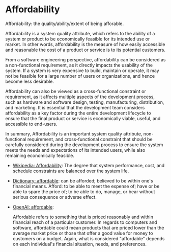 # Affordability

Affordability: the quality/ability/extent of being afforable.

<div data-chatgpt-prompt="explain affordability (system quality attribute, cross-functional constraint, non-functional requirement)">Affordability is a system quality attribute, which refers to the ability of a system or product to be economically feasible for its intended use or market. In other words, affordability is the measure of how easily accessible and reasonable the cost of a product or service is to its potential customers.

From a software engineering perspective, affordability can be considered as a non-functional requirement, as it directly impacts the usability of the system. If a system is very expensive to build, maintain or operate, it may not be feasible for a large number of users or organizations, and hence become less desirable.

Affordability can also be viewed as a cross-functional constraint or requirement, as it affects multiple aspects of the development process, such as hardware and software design, testing, manufacturing, distribution, and marketing. It is essential that the development team considers affordability as a key factor during the entire development lifecycle to ensure that the final product or service is economically viable, useful, and accessible to end-users.

In summary, Affordability is an important system quality attribute, non-functional requirement, and cross-functional constraint that should be carefully considered during the development process to ensure the system meets the needs and expectations of its intended users, while also remaining economically feasible.</div>

* [Wikipedia: Affordability](https://wikipedia.org/wiki/Affordability): The degree that system performance, cost, and schedule constraints are balanced over the system life.

* [Dictionary: affordable](https://www.dictionary.com/browse/affordable): can be afforded; believed to be within one's financial means. Afford: to be able to meet the expense of; have or be able to spare the price of; to be able to do, manage, or bear without serious consequence or adverse effect.

* [OpenAI: affordable](https:://openai.com): <div data-chatgpt-prompt="define affordable (computers and software)">Affordable refers to something that is priced reasonably and within financial reach of a particular customer. In regards to computers and software, affordable could mean products that are priced lower than the average market price or those that offer a good value for money to customers on a budget. Again, what is considered "affordable" depends on each individual's financial situation, needs, and preferences.</div>
